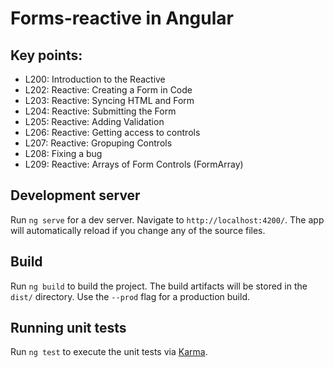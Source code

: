# Forms-reactive in Angular

## Key points: 
* L200: Introduction to the Reactive
* L202: Reactive: Creating a Form in Code
* L203: Reactive: Syncing HTML and Form
* L204: Reactive: Submitting the Form
* L205: Reactive: Adding Validation
* L206: Reactive: Getting access to controls
* L207: Reactive: Gropuping Controls
* L208: Fixing a bug
* L209: Reactive: Arrays of Form Controls (FormArray)
 

## Development server

Run `ng serve` for a dev server. Navigate to `http://localhost:4200/`. The app will automatically reload if you change any of the source files.

## Build

Run `ng build` to build the project. The build artifacts will be stored in the `dist/` directory. Use the `--prod` flag for a production build.

## Running unit tests

Run `ng test` to execute the unit tests via [Karma](https://karma-runner.github.io).

